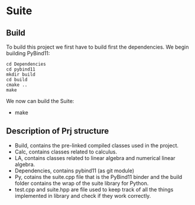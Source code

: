 # Suite

## Build
To build this project we first have to build first the dependencies.
We begin building PyBind11:
```console
cd Dependencies
cd pybind11
mkdir build
cd build
cmake ..
make
```
We now can build the Suite:
- make
## Description of Prj structure
- Build, contains the pre-linked compiled classes used in the project.
- Calc, contains classes related to calculus.
- LA, contains classes related to linear algebra and numerical linear algebra.
- Dependencies, contains pybind11 (as git module)
- Py, cotains the suite.cpp file that is the PyBind11 binder and the build folder contains the wrap of the suite library for Python.
- test.cpp and suite.hpp are file used to keep track of all the things implemented in library and check if they work correctly.

